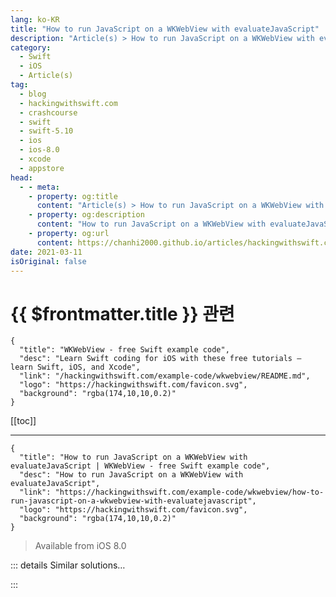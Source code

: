 ```yaml
---
lang: ko-KR
title: "How to run JavaScript on a WKWebView with evaluateJavaScript"
description: "Article(s) > How to run JavaScript on a WKWebView with evaluateJavaScript"
category:
  - Swift
  - iOS
  - Article(s)
tag: 
  - blog
  - hackingwithswift.com
  - crashcourse
  - swift
  - swift-5.10
  - ios
  - ios-8.0
  - xcode
  - appstore
head:
  - - meta:
    - property: og:title
      content: "Article(s) > How to run JavaScript on a WKWebView with evaluateJavaScript"
    - property: og:description
      content: "How to run JavaScript on a WKWebView with evaluateJavaScript"
    - property: og:url
      content: https://chanhi2000.github.io/articles/hackingwithswift.com/example-code/wkwebview/how-to-run-javascript-on-a-wkwebview-with-evaluatejavascript.html
date: 2021-03-11
isOriginal: false
---
```


# {{ $frontmatter.title }} 관련

```component VPCard
{
  "title": "WKWebView - free Swift example code",
  "desc": "Learn Swift coding for iOS with these free tutorials – learn Swift, iOS, and Xcode",
  "link": "/hackingwithswift.com/example-code/wkwebview/README.md",
  "logo": "https://hackingwithswift.com/favicon.svg",
  "background": "rgba(174,10,10,0.2)"
}
```

[[toc]]

---

```component VPCard
{
  "title": "How to run JavaScript on a WKWebView with evaluateJavaScript | WKWebView - free Swift example code",
  "desc": "How to run JavaScript on a WKWebView with evaluateJavaScript",
  "link": "https://hackingwithswift.com/example-code/wkwebview/how-to-run-javascript-on-a-wkwebview-with-evaluatejavascript",
  "logo": "https://hackingwithswift.com/favicon.svg",
  "background": "rgba(174,10,10,0.2)"
}
```

> Available from iOS 8.0

<!-- TODO: 작성 -->

<!-- 
Using `evaluateJavaScript()` you can run any JavaScript in a `WKWebView` and read the result in Swift. This can be any JavaScript you want, which effectively means you can dig right into a page and pull out any kind of information you want.

Here's an example to get you started:

```swift
webView.evaluateJavaScript("document.getElementById('someElement').innerText") { (result, error) in
    if error == nil {
        print(result)
    }
}
```

-->

::: details Similar solutions…

<!--
/example-code/uikit/how-to-run-javascript-on-a-uiwebview-with-stringbyevaluatingjavascriptfrom">How to run JavaScript on a UIWebView with stringByEvaluatingJavaScript(from:) 
/example-code/wkwebview/how-to-control-the-user-interface-of-a-wkwebview-using-wkuidelegate">How to control the user interface of a WKWebView using WKUIDelegate 
/example-code/wkwebview/whats-the-difference-between-uiwebview-and-wkwebview">What's the difference between UIWebView and WKWebView? 
/example-code/uikit/how-to-load-a-html-string-into-a-wkwebview-or-uiwebview-loadhtmlstring">How to load a HTML string into a WKWebView or UIWebView: loadHTMLString() 
/example-code/wkwebview/how-to-monitor-wkwebview-page-load-progress-using-key-value-observing">How to monitor WKWebView page load progress using key-value observing</a>
-->

:::

